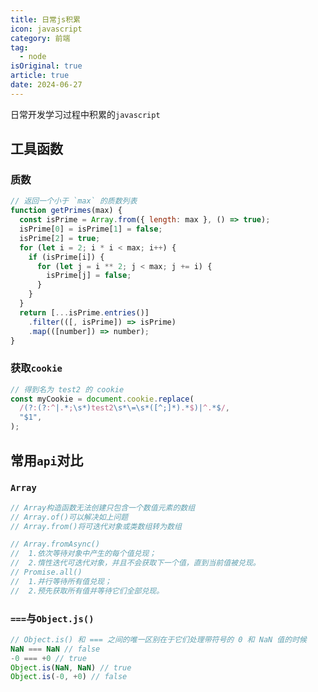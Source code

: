 ```yaml
---
title: 日常js积累
icon: javascript
category: 前端
tag:
  - node
isOriginal: true
article: true
date: 2024-06-27
---
```


日常开发学习过程中积累的`javascript`

<!-- more -->

## 工具函数

### 质数

```js
// 返回一个小于 `max` 的质数列表
function getPrimes(max) {
  const isPrime = Array.from({ length: max }, () => true);
  isPrime[0] = isPrime[1] = false;
  isPrime[2] = true;
  for (let i = 2; i * i < max; i++) {
    if (isPrime[i]) {
      for (let j = i ** 2; j < max; j += i) {
        isPrime[j] = false;
      }
    }
  }
  return [...isPrime.entries()]
    .filter(([, isPrime]) => isPrime)
    .map(([number]) => number);
}
```

### 获取`cookie`

```js
// 得到名为 test2 的 cookie
const myCookie = document.cookie.replace(
  /(?:(?:^|.*;\s*)test2\s*\=\s*([^;]*).*$)|^.*$/,
  "$1",
);

```

## 常用`api`对比

### `Array`
```js
// Array构造函数无法创建只包含一个数值元素的数组
// Array.of()可以解决如上问题
// Array.from()将可迭代对象或类数组转为数组

// Array.fromAsync()
//  1.依次等待对象中产生的每个值兑现；
//  2.惰性迭代可迭代对象，并且不会获取下一个值，直到当前值被兑现。
// Promise.all()
//  1.并行等待所有值兑现；
//  2.预先获取所有值并等待它们全部兑现。
```

### `===`与`Object.js()`

```js
// Object.is() 和 === 之间的唯一区别在于它们处理带符号的 0 和 NaN 值的时候
NaN === NaN // false
-0 === +0 // true
Object.is(NaN, NaN) // true
Object.is(-0, +0) // false
```